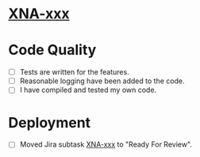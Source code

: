 # [XNA-xxx](https://jira.eg.dk/browse/XNA-xxx)

# Code Quality
- [ ] Tests are written for the features.
- [ ] Reasonable logging have been added to the code.
- [ ] I have compiled and tested my own code.

# Deployment
- [ ] Moved Jira subtask [XNA-xxx](https://jira.eg.dk/browse/XNA-xxx) to "Ready For Review".
